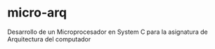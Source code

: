 # micro-arq
Desarrollo de un Microprocesador en System C para la asignatura de Arquitectura del computador

